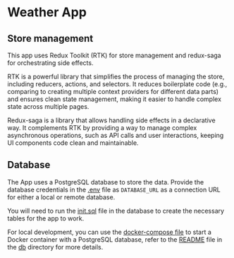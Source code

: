 # Weather App

<!-- TODO: frontend description -->

## Store management

This app uses Redux Toolkit (RTK) for store management and redux-saga for orchestrating side effects.

RTK is a powerful library that simplifies the process of managing the store, including reducers, actions, and selectors. It reduces boilerplate code (e.g., comparing to creating multiple context providers for different data parts) and ensures clean state management, making it easier to handle complex state across multiple pages.

Redux-saga is a library that allows handling side effects in a declarative way. It complements RTK by providing a way to manage complex asynchronous operations, such as API calls and user interactions, keeping UI components code clean and maintainable.

## Database

The App uses a PostgreSQL database to store the data. Provide the database credentials in the [.env](../app/.env) file as `DATABASE_URL` as a connection URL for either a local or remote database.

You will need to run the [init.sql](../db/init.sql) file in the database to create the necessary tables for the app to work.

For local development, you can use the [docker-compose file](../db/docker-compose.yml) to start a Docker container with a PostgreSQL database, refer to the [README](../db/README.md) file in the [db](../db) directory for more details.
